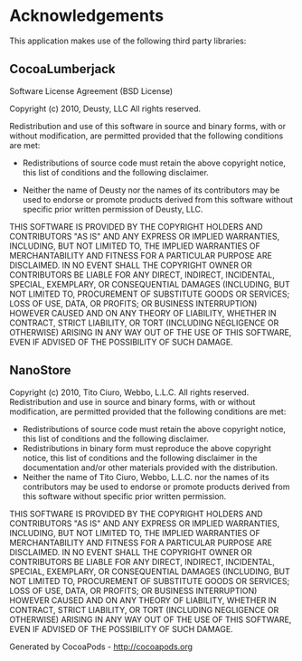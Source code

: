 # Acknowledgements
This application makes use of the following third party libraries:

## CocoaLumberjack

Software License Agreement (BSD License)

Copyright (c) 2010, Deusty, LLC
All rights reserved.

Redistribution and use of this software in source and binary forms,
with or without modification, are permitted provided that the following conditions are met:

* Redistributions of source code must retain the above
  copyright notice, this list of conditions and the
  following disclaimer.

* Neither the name of Deusty nor the names of its
  contributors may be used to endorse or promote products
  derived from this software without specific prior
  written permission of Deusty, LLC.

THIS SOFTWARE IS PROVIDED BY THE COPYRIGHT HOLDERS AND CONTRIBUTORS "AS IS" AND ANY EXPRESS OR IMPLIED WARRANTIES, INCLUDING, BUT NOT LIMITED TO, THE IMPLIED WARRANTIES OF MERCHANTABILITY AND FITNESS FOR A PARTICULAR PURPOSE ARE DISCLAIMED. IN NO EVENT SHALL THE COPYRIGHT OWNER OR CONTRIBUTORS BE LIABLE FOR ANY DIRECT, INDIRECT, INCIDENTAL, SPECIAL, EXEMPLARY, OR CONSEQUENTIAL DAMAGES (INCLUDING, BUT NOT LIMITED TO, PROCUREMENT OF SUBSTITUTE GOODS OR SERVICES; LOSS OF USE, DATA, OR PROFITS; OR BUSINESS INTERRUPTION) HOWEVER CAUSED AND ON ANY THEORY OF LIABILITY, WHETHER IN CONTRACT, STRICT LIABILITY, OR TORT (INCLUDING NEGLIGENCE OR OTHERWISE) ARISING IN ANY WAY OUT OF THE USE OF THIS SOFTWARE, EVEN IF ADVISED OF THE POSSIBILITY OF SUCH DAMAGE.

## NanoStore

Copyright (c) 2010, Tito Ciuro, Webbo, L.L.C. All rights reserved.
Redistribution and use in source and binary forms, with or without
modification, are permitted provided that the following conditions are met:

 * Redistributions of source code must retain the above copyright notice, this
list of conditions and the following disclaimer.
 * Redistributions in binary form must reproduce the above copyright notice,
this list of conditions and the following disclaimer in the documentation
and/or other materials provided with the distribution.
 * Neither the name of Tito Ciuro, Webbo, L.L.C. nor the names of its
contributors may be used to endorse or promote products derived from this
software without specific prior written permission.

THIS SOFTWARE IS PROVIDED BY THE COPYRIGHT HOLDERS AND CONTRIBUTORS
"AS IS" AND ANY EXPRESS OR IMPLIED WARRANTIES, INCLUDING, BUT NOT
LIMITED TO, THE IMPLIED WARRANTIES OF MERCHANTABILITY AND FITNESS
FOR A PARTICULAR PURPOSE ARE DISCLAIMED. IN NO EVENT SHALL THE
COPYRIGHT OWNER OR CONTRIBUTORS BE LIABLE FOR ANY DIRECT, INDIRECT,
INCIDENTAL, SPECIAL, EXEMPLARY, OR CONSEQUENTIAL DAMAGES (INCLUDING,
BUT NOT LIMITED TO, PROCUREMENT OF SUBSTITUTE GOODS OR SERVICES;
LOSS OF USE, DATA, OR PROFITS; OR BUSINESS INTERRUPTION) HOWEVER CAUSED
AND ON ANY THEORY OF LIABILITY, WHETHER IN CONTRACT, STRICT LIABILITY,
OR TORT (INCLUDING NEGLIGENCE OR OTHERWISE) ARISING IN ANY WAY OUT OF
THE USE OF THIS SOFTWARE, EVEN IF ADVISED OF THE POSSIBILITY OF SUCH
DAMAGE.

Generated by CocoaPods - http://cocoapods.org
